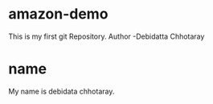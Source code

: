 # amazon-demo
This is my first git Repository.
Author -Debidatta Chhotaray
 
# name
My name is debidata chhotaray.